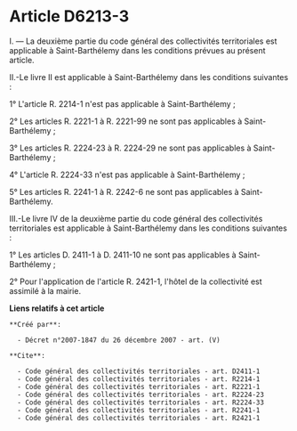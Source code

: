 # Article D6213-3

I. ― La deuxième partie du code général des collectivités territoriales est applicable à Saint-Barthélemy dans les conditions
prévues au présent article. 

II.-Le livre II est applicable à Saint-Barthélemy dans les conditions suivantes : 

1° L'article R. 2214-1 n'est pas applicable à Saint-Barthélemy ; 

2° Les articles R. 2221-1 à R. 2221-99 ne sont pas applicables à Saint-Barthélemy ; 

3° Les articles R. 2224-23 à R. 2224-29 ne sont pas applicables à Saint-Barthélemy ; 

4° L'article R. 2224-33 n'est pas applicable à Saint-Barthélemy ; 

5° Les articles R. 2241-1 à R. 2242-6 ne sont pas applicables à Saint-Barthélemy. 

III.-Le livre IV de la deuxième partie du code général des collectivités territoriales est applicable à Saint-Barthélemy dans
les conditions suivantes : 

1° Les articles D. 2411-1 à D. 2411-10 ne sont pas applicables à Saint-Barthélemy ; 

2° Pour l'application de l'article R. 2421-1, l'hôtel de la collectivité est assimilé à la mairie.

**Liens relatifs à cet article**

	**Créé par**:

	  - Décret n°2007-1847 du 26 décembre 2007 - art. (V)

	**Cite**:

	  - Code général des collectivités territoriales - art. D2411-1
	  - Code général des collectivités territoriales - art. R2214-1
	  - Code général des collectivités territoriales - art. R2221-1
	  - Code général des collectivités territoriales - art. R2224-23
	  - Code général des collectivités territoriales - art. R2224-33
	  - Code général des collectivités territoriales - art. R2241-1
	  - Code général des collectivités territoriales - art. R2421-1
